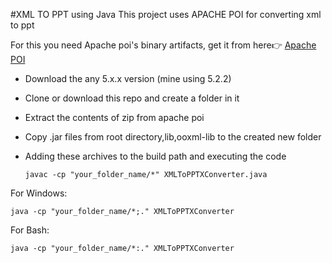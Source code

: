 #XML TO PPT using Java
This project uses APACHE POI for converting xml to ppt        

For this you need Apache poi's binary artifacts, get it from here👉 [Apache POI](https://archive.apache.org/dist/poi/release/bin/)

* Download the any 5.x.x version (mine using 5.2.2)
* Clone or download this repo and create a folder in it
* Extract the contents of zip from apache poi
* Copy .jar files from root directory,lib,ooxml-lib to the created new folder
* Adding these archives to the build path and executing the code

  ~~~
  javac -cp "your_folder_name/*" XMLToPPTXConverter.java
  ~~~
  
For Windows:
  ~~~
  java -cp "your_folder_name/*;." XMLToPPTXConverter
  ~~~
For Bash:
  ~~~
  java -cp "your_folder_name/*:." XMLToPPTXConverter
  ~~~
